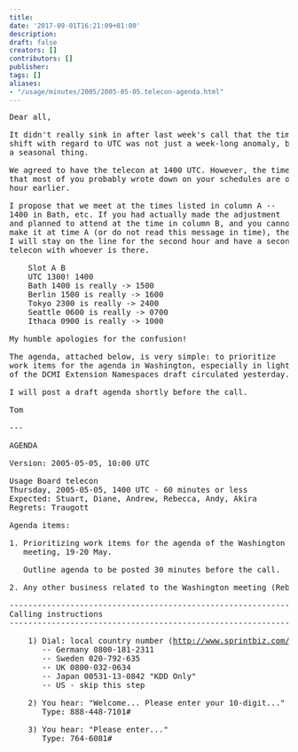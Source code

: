 ```yaml
---
title: 
date: '2017-09-01T16:21:09+01:00'
description: 
draft: false
creators: []
contributors: []
publisher: 
tags: []
aliases:
- "/usage/minutes/2005/2005-05-05.telecon-agenda.html"
---
```


<pre>
Dear all,

It didn't really sink in after last week's call that the time
shift with regard to UTC was not just a week-long anomaly, but
a seasonal thing.  

We agreed to have the telecon at 1400 UTC. However, the times
that most of you probably wrote down on your schedules are one
hour earlier.

I propose that we meet at the times listed in column A --
1400 in Bath, etc. If you had actually made the adjustment
and planned to attend at the time in column B, and you cannot
make it at time A (or do not read this message in time), then
I will stay on the line for the second hour and have a second
telecon with whoever is there.

    Slot A B
    UTC 1300! 1400
    Bath 1400 is really -&gt; 1500
    Berlin 1500 is really -&gt; 1600
    Tokyo 2300 is really -&gt; 2400
    Seattle 0600 is really -&gt; 0700
    Ithaca 0900 is really -&gt; 1000

My humble apologies for the confusion!

The agenda, attached below, is very simple: to prioritize
work items for the agenda in Washington, especially in light
of the DCMI Extension Namespaces draft circulated yesterday.

I will post a draft agenda shortly before the call.

Tom

---

AGENDA

Version: 2005-05-05, 10:00 UTC

Usage Board telecon 
Thursday, 2005-05-05, 1400 UTC - 60 minutes or less
Expected: Stuart, Diane, Andrew, Rebecca, Andy, Akira
Regrets: Traugott

Agenda items:

1. Prioritizing work items for the agenda of the Washington DC
   meeting, 19-20 May.

   Outline agenda to be posted 30 minutes before the call.

2. Any other business related to the Washington meeting (Rebecca)

------------------------------------------------------------------------
Calling instructions
------------------------------------------------------------------------

    1) Dial: local country number (<a href="http://www.sprintbiz.com/intlaudio">http://www.sprintbiz.com/intlaudio</a>)
       -- Germany 0800-181-2311
       -- Sweden 020-792-635
       -- UK 0800-032-0634
       -- Japan 00531-13-0842 "KDD Only"
       -- US - skip this step

    2) You hear: "Welcome... Please enter your 10-digit..."
       Type: 888-448-7101#

    3) You hear: "Please enter..."
       Type: 764-6081#

</pre>
